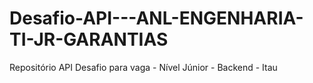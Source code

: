# Desafio-API---ANL-ENGENHARIA-TI-JR-GARANTIAS
Repositório API Desafio para vaga - Nível Júnior - Backend - Itau
